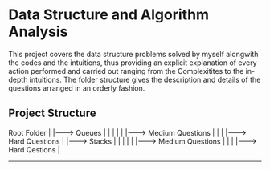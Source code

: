 # Data Structure and Algorithm Analysis

This project covers the data structure problems solved by myself alongwith the codes and the intuitions, thus providing an explicit explanation of every action performed and carried out ranging from the Complexitites to the in-depth intuitions. The folder structure gives the description and details of the questions arranged in an orderly fashion.


## Project Structure
  
  Root Folder
      |
      |---> Queues
      |      |  |
      |      |  |---> Medium Questions
      |      |
      |      |---> Hard Questions
      |
      |---> Stacks
      |      |  |
      |      |  |---> Medium Questions
      |      |
      |      |---> Hard Qestions
      |

-------

